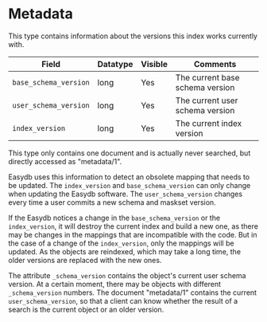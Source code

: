# Metadata

This type contains information about the versions this index works currently with.

| Field                     | Datatype     | Visible | Comments |
|---------------------------|--------------|---------|----------|
| `base_schema_version`     | long         | Yes     | The current base schema version |
| `user_schema_version`     | long         | Yes     | The current user schema version |
| `index_version`           | long         | Yes     | The current index version |

This type only contains one document and is actually never searched, but directly accessed
as "metadata/1".

Easydb uses this information to detect an obsolete mapping that needs to be updated.
The `index_version` and `base_schema_version` can only change when updating the Easydb software.
The `user_schema_version` changes every time a user commits a new schema and maskset version.

If the Easydb notices a change in the `base_schema_version` or the `index_version`, it will destroy
the current index and build a new one, as there may be changes in the mappings that are incompatible
with the code. But in the case of a change of the `index_version`, only the mappings will be updated.
As the objects are reindexed, which may take a long time, the older versions are replaced with the new ones.

The attribute `_schema_version` contains the object's current user schema version.
At a certain moment, there may be objects with different `_schema_version` numbers. The document
"metadata/1" contains the current `user_schema_version`, so that a client can know whether the result of
a search is the current object or an older version.

